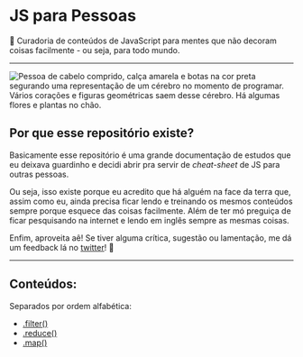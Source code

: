 # JS para Pessoas
📒 Curadoria de conteúdos de JavaScript para mentes que não decoram coisas facilmente - ou seja, para todo mundo.

* * *

![Pessoa de cabelo comprido, calça amarela e botas na cor preta segurando uma representação de um cérebro no momento de programar. Vários corações e figuras geométricas saem desse cérebro. Há algumas flores e plantas no chão.](./imagens/readme-img.png "Imagem de Crayon")

## Por que esse repositório existe?
Basicamente esse repositório é uma grande documentação de estudos que eu deixava guardinho e decidi abrir pra servir de *cheat-sheet* de JS para outras pessoas.

Ou seja, isso existe porque eu acredito que há alguém na face da terra que, assim como eu, ainda precisa ficar lendo e treinando os mesmos conteúdos sempre porque esquece das coisas facilmente. Além de ter mó preguiça de ficar pesquisando na internet e lendo em inglês sempre as mesmas coisas.

Enfim, aproveita aê! Se tiver alguma crítica, sugestão ou lamentação, me dá um feedback lá no [twitter](http://twitter.com/miglsoares)! 💛

* * *

## Conteúdos:
Separados por ordem alfabética:

- [.filter()](./conteúdos/filter.md)
- [.reduce()](./conteúdos/reduce.md)
- [.map()](./conteúdos/map.md)
